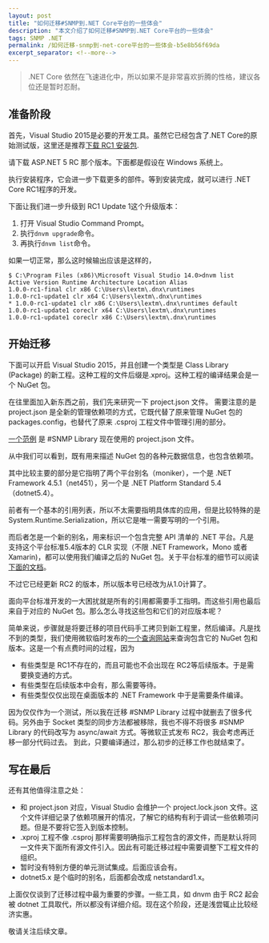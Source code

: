```yaml
---
layout: post
title: "如何迁移#SNMP到.NET Core平台的一些体会"
description: "本文介绍了如何迁移#SNMP到.NET Core平台的一些体会"
tags: SNMP .NET
permalink: /如何迁移-snmp到-net-core平台的一些体会-b5e8b56f69da
excerpt_separator: <!--more-->
---
```

> .NET Core 依然在飞速进化中，所以如果不是非常喜欢折腾的性格，建议各位还是暂时忍耐。

## 准备阶段

首先，Visual Studio 2015是必要的开发工具。虽然它已经包含了.NET Core的原始测试版，这里还是推荐[下载 RC1 安装包](http://get.asp.net/).
<!--more-->

请下载 ASP.NET 5 RC 那个版本。下面都是假设在 Windows 系统上。

执行安装程序，它会进一步下载更多的部件。等到安装完成，就可以进行 .NET Core RC1程序的开发。

下面让我们进一步升级到 RC1 Update 1这个升级版本：

1. 打开 Visual Studio Command Prompt。
1. 执行`dnvm upgrade`命令。
1. 再执行`dnvm list`命令。

如果一切正常，那么这时候输出应该是这样的，
``` batch
$ C:\Program Files (x86)\Microsoft Visual Studio 14.0>dnvm list
Active Version Runtime Architecture Location Alias
1.0.0-rc1-final clr x86 C:\Users\lextm\.dnx\runtimes
1.0.0-rc1-update1 clr x64 C:\Users\lextm\.dnx\runtimes
* 1.0.0-rc1-update1 clr x86 C:\Users\lextm\.dnx\runtimes default
1.0.0-rc1-update1 coreclr x64 C:\Users\lextm\.dnx\runtimes
1.0.0-rc1-update1 coreclr x86 C:\Users\lextm\.dnx\runtimes
```

## 开始迁移

下面可以开启 Visual Studio 2015，并且创建一个类型是 Class Library (Package) 的新工程。这种工程的文件后缀是.xproj。这种工程的编译结果会是一个 NuGet 包。

在往里面加入新东西之前，我们先来研究一下 project.json 文件。
需要注意的是 project.json 是全新的管理依赖项的方式，它既代替了原来管理 NuGet 包的 packages.config，也替代了原来 .csproj 工程文件中管理引用的部分。

[一个范例](https://github.com/lextudio/sharpsnmplib/blob/netcore5/SharpSnmpLib/project.json) 是 #SNMP Library 现在使用的 project.json 文件。

从中我们可以看到，既有用来描述 NuGet 包的各种元数据信息，也包含依赖项。

其中比较主要的部分是它指明了两个平台别名（moniker），一个是 .NET Framework 4.5.1（net451），另一个是 .NET Platform Standard 5.4（dotnet5.4）。

前者有一个基本的引用列表，所以不太需要指明具体库的应用，但是比较特殊的是 System.Runtime.Serialization，所以它是唯一需要写明的一个引用。

而后者怎是一个新的别名，用来标识一个包含完整 API 清单的 .NET 平台。凡是支持这个平台标准5.4版本的 CLR 实现（不限 .NET Framework，Mono 或者 Xamarin)，都可以使用我们编译之后的 NuGet 包。关于平台标准的细节可以阅读[下面的文档](https://github.com/dotnet/corefx/blob/master/Documentation/architecture/net-platform-standard.md)。

不过它已经更新 RC2 的版本，所以版本号已经改为从1.0计算了。

面向平台标准开发的一大困扰就是所有的引用都需要手工指明。而这些引用也最后来自于对应的 NuGet 包。那么怎么寻找这些包和它们的对应版本呢？

简单来说，步骤就是将要迁移的项目代码手工拷贝到新工程里，然后编译。凡是找不到的类型，我们使用微软临时发布的[一个查询网站](http://packagesearch.azurewebsites.net/)来查询包含它的 NuGet 包和版本。这是一个有点费时间的过程，因为

* 有些类型是 RC1不存在的，而且可能也不会出现在 RC2等后续版本。于是需要换变通的方式。
* 有些类型在后续版本中会有，那么需要等待。
* 有些类型仅仅出现在桌面版本的 .NET Framework 中于是需要条件编译。

因为仅仅作为一个测试，所以我在迁移 #SNMP Library 过程中就删去了很多代码。另外由于 Socket 类型的同步方法都被移除，我也不得不将很多 #SNMP Library 的代码改写为 async/await 方式。等微软正式发布 RC2，我会考虑再迁移一部分代码过去。
到此，只要编译通过，那么初步的迁移工作也就结束了。

## 写在最后
还有其他值得注意之处：

* 和 project.json 对应，Visual Studio 会维护一个 project.lock.json 文件。这个文件详细记录了依赖项展开的情况，了解它的结构有利于调试一些依赖项问题。但是不要将它签入到版本控制。
* .xproj 工程不像 .csproj 那样需要明确指示工程包含的源文件，而是默认将同一文件夹下面所有源文件引入。因此有可能迁移过程中需要调整下工程文件的组织。
* 暂时没有特别方便的单元测试集成。后面应该会有。
* dotnet5.x 是个临时的别名，后面都会改成 netstandard1.x。

上面仅仅谈到了迁移过程中最为重要的步骤。一些工具，如 dnvm 由于 RC2 起会被 dotnet 工具取代，所以都没有详细介绍。现在这个阶段，还是浅尝辄止比较经济实惠。

敬请关注后续文章。

